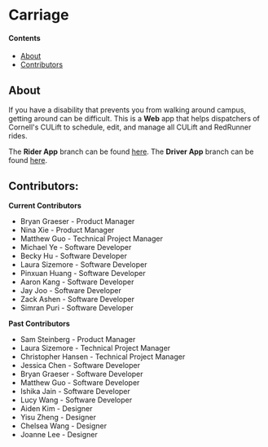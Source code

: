 # Carriage
 
#### Contents
  - [About](#about)
  - [Contributors](#contributors)
 
## About
If you have a disability that prevents you from walking around campus, getting around can be difficult. This is a **Web** app that helps dispatchers of Cornell's CULift to schedule, edit, and manage all CULift and RedRunner rides. 
 
The **Rider App** branch can be found [here](https://github.com/cornell-dti/carriage-rider). The **Driver App** branch can be found [here](https://github.com/cornell-dti/carriage-driver). 
 
## Contributors: 
**Current Contributors**
* Bryan Graeser - Product Manager
* Nina Xie - Product Manager
* Matthew Guo - Technical Project Manager
* Michael Ye - Software Developer
* Becky Hu - Software Developer
* Laura Sizemore - Software Developer
* Pinxuan Huang - Software Developer
* Aaron Kang - Software Developer
* Jay Joo - Software Developer
* Zack Ashen - Software Developer
* Simran Puri - Software Developer

**Past Contributors**
* Sam Steinberg - Product Manager
* Laura Sizemore - Technical Project Manager
* Christopher Hansen - Technical Project Manager
* Jessica Chen - Software Developer
* Bryan Graeser - Software Developer
* Matthew Guo - Software Developer
* Ishika Jain - Software Developer
* Lucy Wang - Software Developer
* Aiden Kim - Designer
* Yisu Zheng - Designer
* Chelsea Wang - Designer
* Joanne Lee - Designer
